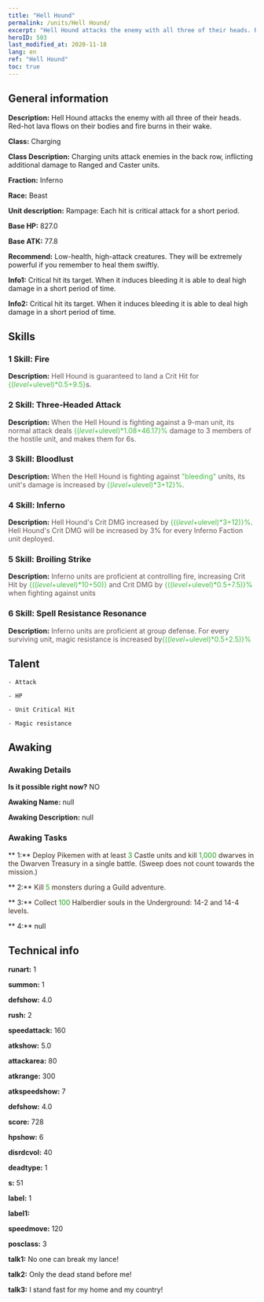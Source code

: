 ```yaml
---
title: "Hell Hound"
permalink: /units/Hell Hound/
excerpt: "Hell Hound attacks the enemy with all three of their heads. Red-hot lava flows on their bodies and fire burns in their wake."
heroID: 503
last_modified_at: 2020-11-18
lang: en
ref: "Hell Hound"
toc: true
---
```

## General information
 **Description:** Hell Hound attacks the enemy with all three of their heads. Red-hot lava flows on their bodies and fire burns in their wake.

 **Class:** Charging

 **Class Description:** Charging units attack enemies in the back row, inflicting additional damage to Ranged and Caster units.

 **Fraction:** Inferno

 **Race:** Beast

 **Unit description:** Rampage: Each hit is critical attack for a short period.

 **Base HP:** 827.0

 **Base ATK:** 77.8

 **Recommend:** Low-health, high-attack creatures. They will be extremely powerful if you remember to heal them swiftly.

 **Info1:** Critical hit its target. When it induces bleeding it is able to deal high damage in a short period of time.

 **Info2:** Critical hit its target. When it induces bleeding it is able to deal high damage in a short period of time.

## Skills
### 1 Skill: Fire
 **Description:** <span style="color: #645252">Hell Hound is guaranteed to land a Crit Hit for <span style="color: black"><span style="color: #48b946">{($level+$ulevel)*0.5+9.5}<span style="color: black"><span style="color: #645252">s.<span style="color: black">

### 2 Skill: Three-Headed Attack
 **Description:** <span style="color: #645252">When the Hell Hound is fighting against a 9-man unit, its normal attack deals <span style="color: black"><span style="color: #48b946">{($level+$ulevel)*1.08+46.17}%<span style="color: black"><span style="color: #645252"> damage to 3 members of the hostile unit, and makes them <span style="color: black"><span style="color: #e07c44"><bleed><span style="color: black"><span style="color: #645252"> for 6s.<span style="color: black">

### 3 Skill: Bloodlust
 **Description:** <span style="color: #645252">When the Hell Hound is fighting against <span style="color: black"><span style="color: #48b946">\"bleeding\"<span style="color: black"><span style="color: #645252"> units, its unit's damage is increased by <span style="color: black"><span style="color: #48b946">{($level+$ulevel)*3+12}%<span style="color: black"><span style="color: #645252">.<span style="color: black">

### 4 Skill: Inferno
 **Description:** <span style="color: #645252">Hell Hound's Crit DMG increased by <span style="color: black"><span style="color: #48b946">{(($level+$ulevel)*3+12)}%<span style="color: black"><span style="color: #645252">. Hell Hound's Crit DMG will be increased by 3% for every Inferno Faction unit deployed.<span style="color: black">

### 5 Skill: Broiling Strike
 **Description:** <span style="color: #645252">Inferno units are proficient at controlling fire, increasing Crit Hit by <span style="color: black"><span style="color: #48b946">{(($level+$ulevel)*10+50)}<span style="color: black"><span style="color: #645252"> and Crit DMG by <span style="color: black"><span style="color: #48b946">{(($level+$ulevel)*0.5+7.5)}%<span style="color: black"><span style="color: #645252"> when fighting against <burned> units<span style="color: black">

### 6 Skill: Spell Resistance Resonance
 **Description:** <span style="color: #645252">Inferno units are proficient at group defense. For every surviving unit, magic resistance is increased by<span style="color: black"><span style="color: #48b946">{(($level+$ulevel)*0.5+2.5)}%<span style="color: black"><span style="color: #645252"><span style="color: black">

## Talent

    - Attack

    - HP

    - Unit Critical Hit

    - Magic resistance

## Awaking
### Awaking Details
 **Is it possible right now?** NO

 **Awaking Name:** null

 **Awaking Description:** null

### Awaking Tasks

 ** 1:** <span style="color: #3c2a1e">Deploy Pikemen with at least <span style="color: black"><span style="color: #1ca216">3<span style="color: black"><span style="color: #3c2a1e"> Castle units and kill <span style="color: black"><span style="color: #1ca216">1,000<span style="color: black"><span style="color: #3c2a1e"> dwarves in the Dwarven Treasury in a single battle. (Sweep does not count towards the mission.)<span style="color: black">

 ** 2:** <span style="color: #3c2a1e">Kill <span style="color: black"><span style="color: #1ca216">5<span style="color: black"><span style="color: #3c2a1e"> monsters during a Guild adventure.<span style="color: black">

 ** 3:** <span style="color: #3c2a1e">Collect <span style="color: black"><span style="color: #1ca216">100<span style="color: black"><span style="color: #3c2a1e"> Halberdier souls in the Underground: 14-2 and 14-4 levels.<span style="color: black">

 ** 4:** null

## Technical info
 **runart:** 1

 **summon:** 1

 **defshow:** 4.0

 **rush:** 2

 **speedattack:** 160

 **atkshow:** 5.0

 **attackarea:** 80

 **atkrange:** 300

 **atkspeedshow:** 7

 **defshow:** 4.0

 **score:** 728

 **hpshow:** 6

 **disrdcvol:** 40

 **deadtype:** 1

 **s:** 51

 **label:** 1

 **label1:** 

 **speedmove:** 120

 **posclass:** 3

 **talk1:** No one can break my lance!

 **talk2:** Only the dead stand before me!

 **talk3:** I stand fast for my home and my country!

